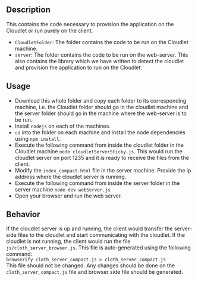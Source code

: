 ## Description
This contains the code necessary to provision the application on the Cloudlet or run purely on the client.

* `CloudletFolder`: The folder contains the code to be run on the Cloudlet machine.    
* `server`: The folder contains the code to be run on the web-server. This also contains the library which we have written to detect the cloudlet and provision the application to run on the Cloudlet.

## Usage
* Download this whole folder and copy each folder to its corresponding machine, i.e. the Cloudlet folder should go in the cloudlet machine and the server folder should go in the machine where the web-server is to be run.
* Install `nodejs` on each of the machines.
* `cd` into the folder on each machine and install the node dependencies using `npm install`.
* Execute the following command from inside the cloudlet folder in the Cloudlet machine
`node cloudletServerSticky.js`.
This would run the cloudlet server on port 1235 and it is ready to receive the files from the client.
* Modify the `index_compact.html` file in the server machine. Provide the ip address where the cloudlet server is running.
* Execute the following command from inside the server folder in the server machine
`node-dev webServer.js`
* Open your browser and run the web server.

## Behavior
If the cloudlet server is up and running, the client would transfer the server-side files to the cloudlet and start communicating with the cloudlet. If the cloudlet is not running, the client would run the file `js/cloth_server_browser.js`. This file is auto-generated using the following command:    
`browserify cloth_server_compact.js > cloth_server_compact.js`    
This file should not be changed. Any changes should be done on the `cloth_server_compact.js` file and browser side file should be generated.
